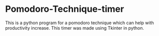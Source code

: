# Pomodoro-Technique-timer
This is a python program for a pomodoro technique which can help with productivity increase. This timer was made using Tkinter in python.
